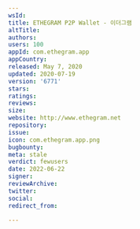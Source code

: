 ```yaml
---
wsId: 
title: ETHEGRAM P2P Wallet - 이더그램
altTitle: 
authors: 
users: 100
appId: com.ethegram.app
appCountry: 
released: May 7, 2020
updated: 2020-07-19
version: '6771'
stars: 
ratings: 
reviews: 
size: 
website: http://www.ethegram.net
repository: 
issue: 
icon: com.ethegram.app.png
bugbounty: 
meta: stale
verdict: fewusers
date: 2022-06-22
signer: 
reviewArchive: 
twitter: 
social: 
redirect_from: 

---
```



